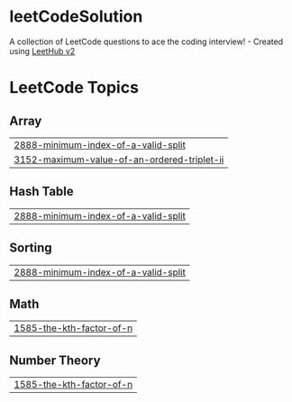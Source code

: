 # leetCodeSolution
A collection of LeetCode questions to ace the coding interview! - Created using [LeetHub v2](https://github.com/arunbhardwaj/LeetHub-2.0)

<!---LeetCode Topics Start-->
# LeetCode Topics
## Array
|  |
| ------- |
| [2888-minimum-index-of-a-valid-split](https://github.com/htcayhann/leetCodeSolution/tree/master/2888-minimum-index-of-a-valid-split) |
| [3152-maximum-value-of-an-ordered-triplet-ii](https://github.com/htcayhann/leetCodeSolution/tree/master/3152-maximum-value-of-an-ordered-triplet-ii) |
## Hash Table
|  |
| ------- |
| [2888-minimum-index-of-a-valid-split](https://github.com/htcayhann/leetCodeSolution/tree/master/2888-minimum-index-of-a-valid-split) |
## Sorting
|  |
| ------- |
| [2888-minimum-index-of-a-valid-split](https://github.com/htcayhann/leetCodeSolution/tree/master/2888-minimum-index-of-a-valid-split) |
## Math
|  |
| ------- |
| [1585-the-kth-factor-of-n](https://github.com/htcayhann/leetCodeSolution/tree/master/1585-the-kth-factor-of-n) |
## Number Theory
|  |
| ------- |
| [1585-the-kth-factor-of-n](https://github.com/htcayhann/leetCodeSolution/tree/master/1585-the-kth-factor-of-n) |
<!---LeetCode Topics End-->